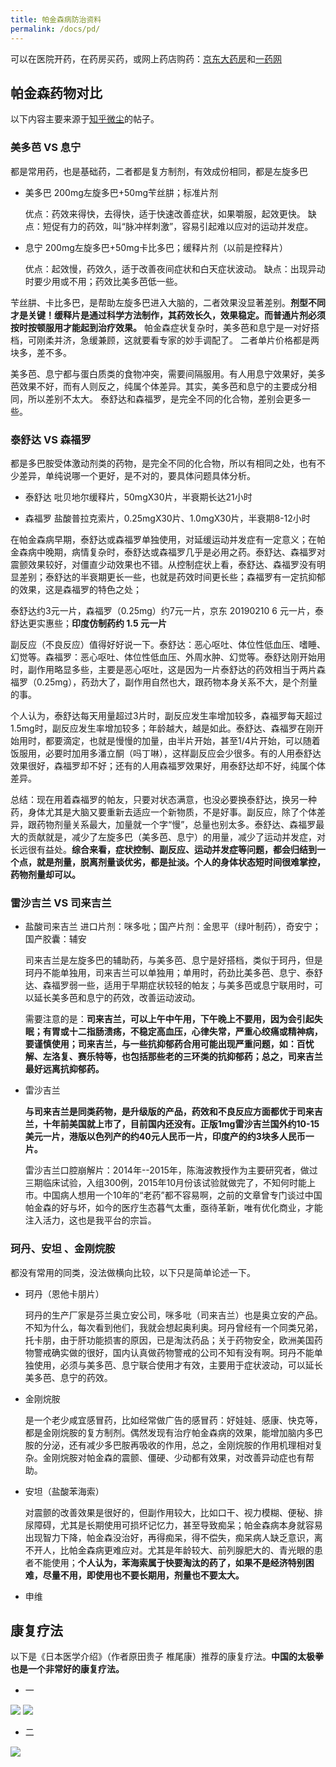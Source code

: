 ```yaml
---
title: 帕金森病防治资料
permalink: /docs/pd/
---
```


可以在医院开药，在药房买药，或网上药店购药：[京东大药房](https://mall.jd.com/index-1000075422.html)和[一药网](https://www.111.com.cn/)

## 帕金森药物对比

以下内容主要来源于[知乎微尘](https://www.zhihu.com/people/wei-chen-88-93/posts)的帖子。

### 美多芭 VS 息宁

都是常用药，也是基础药，二者都是复方制剂，有效成份相同，都是左旋多巴

- 美多巴 200mg左旋多巴+50mg苄丝肼；标准片剂

  优点：药效来得快，去得快，适于快速改善症状，如果嚼服，起效更快。
  缺点：短促有力的药效，叫“脉冲样刺激”，容易引起难以应对的运动并发症。

- 息宁 200mg左旋多巴+50mg卡比多巴；缓释片剂（以前是控释片）

  优点：起效慢，药效久，适于改善夜间症状和白天症状波动。
  缺点：出现异动时要少用或不用；药效比美多芭低一些。

苄丝肼、卡比多巴，是帮助左旋多巴进入大脑的，二者效果没显著差别。**剂型不同才是关键！缓释片是通过科学方法制作，其药效长久，效果稳定。而普通片剂必须按时按顿服用才能起到治疗效果。** 帕金森症状复杂时，美多芭和息宁是一对好搭档，可刚柔并济，急缓兼顾，这就要看专家的妙手调配了。 二者单片价格都是两块多，差不多。

美多芭、息宁都与蛋白质类的食物冲突，需要间隔服用。有人用息宁效果好，美多芭效果不好，而有人则反之，纯属个体差异。其实，美多芭和息宁的主要成分相同，所以差别不太大。
泰舒达和森福罗，是完全不同的化合物，差别会更多一些。

### 泰舒达 VS 森福罗

都是多巴胺受体激动剂类的药物，是完全不同的化合物，所以有相同之处，也有不少差异，单纯说哪一个更好，是不对的，要具体问题具体分析。

- 泰舒达 吡贝地尔缓释片，50mgX30片，半衰期长达21小时

- 森福罗 盐酸普拉克索片，0.25mgX30片、1.0mgX30片，半衰期8-12小时

在帕金森病早期，泰舒达或森福罗单独使用，对延缓运动并发症有一定意义；在帕金森病中晚期，病情复杂时，泰舒达或森福罗几乎是必用之药。泰舒达、森福罗对震颤效果较好，对僵直少动效果也不错。从控制症状上看，泰舒达、森福罗没有明显差别；泰舒达的半衰期更长一些，也就是药效时间更长些；森福罗有一定抗抑郁的效果，这是森福罗的特色之处；

泰舒达约3元一片，森福罗（0.25mg）约7元一片，京东 20190210 6 元一片，泰舒达更实惠些；**印度仿制药约 1.5 元一片**

副反应（不良反应）值得好好说一下。泰舒达：恶心呕吐、体位性低血压、嗜睡、幻觉等。森福罗：恶心呕吐、体位性低血压、外周水肿、幻觉等。泰舒达刚开始用时，副作用略显多些，主要是恶心呕吐，这是因为一片泰舒达的药效相当于两片森福罗（0.25mg），药劲大了，副作用自然也大，跟药物本身关系不大，是个剂量的事。

个人认为，泰舒达每天用量超过3片时，副反应发生率增加较多，森福罗每天超过1.5mg时，副反应发生率增加较多；年龄越大，越是如此。泰舒达、森福罗在刚开始用时，都要滴定，也就是慢慢的加量，由半片开始，甚至1/4片开始，可以随着饭服用，必要时加用多潘立酮（吗丁啉），这样副反应会少很多。有的人用泰舒达效果很好，森福罗却不好；还有的人用森福罗效果好，用泰舒达却不好，纯属个体差异。

总结：现在用着森福罗的帕友，只要对状态满意，也没必要换泰舒达，换另一种药，身体尤其是大脑又要重新去适应一个新物质，不是好事。副反应，除了个体差异，跟药物剂量关系最大，加量就一个字“慢”，总量也别太多。泰舒达、森福罗最大的贡献就是，减少了左旋多巴（美多芭、息宁）的用量，减少了运动并发症，对长远很有益处。**综合来看，症状控制、副反应、运动并发症等问题，都会归结到一个点，就是剂量，脱离剂量谈优劣，都是扯淡。个人的身体状态短时间很难掌控，药物剂量却可以。**

### 雷沙吉兰 VS 司来吉兰

- 盐酸司来吉兰 进口片剂：咪多吡；国产片剂：金思平（绿叶制药），奇安宁； 国产胶囊：辅安

  司来吉兰是左旋多巴的辅助药，与美多芭、息宁是好搭档，类似于珂丹，但是珂丹不能单独用，司来吉兰可以单独用；单用时，药劲比美多芭、息宁、泰舒达、森福罗弱一些，适用于早期症状较轻的帕友；与美多芭或息宁联用时，可以延长美多芭和息宁的药效，改善运动波动。

  需要注意的是：**司来吉兰，可以上午中午用，下午晚上不要用，因为会引起失眠；有胃或十二指肠溃疡，不稳定高血压，心律失常，严重心绞痛或精神病，要谨慎使用；司来吉兰，与一些抗抑郁药合用可能出现严重问题，如：百忧解、左洛复、赛乐特等，也包括那些老的三环类的抗抑郁药；总之，司来吉兰最好远离抗抑郁药。**

- 雷沙吉兰

  **与司来吉兰是同类药物，是升级版的产品，药效和不良反应方面都优于司来吉兰，十年前美国就上市了，目前国内还没有。正版1mg雷沙吉兰国外约10-15美元一片，港版以色列产的约40元人民币一片，印度产的约3块多人民币一片。**

  雷沙吉兰口腔崩解片：2014年--2015年，陈海波教授作为主要研究者，做过三期临床试验，入组300例，2015年10月份该试验就做完了，不知何时能上市。中国病人想用一个10年的“老药”都不容易啊，之前的文章曾专门谈过中国帕金森的好与坏，如今的医疗生态暮气太重，亟待革新，唯有优化商业，才能注入活力，这也是我平台的宗旨。

### 珂丹、安坦 、金刚烷胺

都没有常用的同类，没法做横向比较，以下只是简单论述一下。

- 珂丹（恩他卡朋片）

  珂丹的生产厂家是芬兰奥立安公司，咪多吡（司来吉兰）也是奥立安的产品。不知为什么，每次看到他们，我就会想起奥利奥。珂丹曾经有一个同类兄弟，托卡朋，由于肝功能损害的原因，已是淘汰药品；关于药物安全，欧洲美国药物警戒确实做的很好，国内认真做药物警戒的公司不知有没有啊。珂丹不能单独使用，必须与美多芭、息宁联合使用才有效，主要用于症状波动，可以延长美多芭、息宁的药效。

- 金刚烷胺

  是一个老少咸宜感冒药，比如经常做广告的感冒药：好娃娃、感康、快克等，都是金刚烷胺的复方制剂。偶然发现有治疗帕金森病的效果，能增加脑内多巴胺的分泌，还有减少多巴胺再吸收的作用，总之，金刚烷胺的作用机理相对复杂。金刚烷胺对帕金森的震颤、僵硬、少动都有效果，对改善异动症也有帮助。

- 安坦（盐酸苯海索）

  对震颤的改善效果是很好的，但副作用较大，比如口干、视力模糊、便秘、排尿障碍，尤其是长期使用可损坏记忆力，甚至导致痴呆；帕金森病本身就容易出现智力下降，帕金森没治好，再得痴呆，得不偿失，痴呆病人缺乏意识，离不开人，比帕金森病更难应对。尤其是年龄较大、前列腺肥大的、青光眼的患者不能使用；**个人认为，苯海索属于快要淘汰的药了，如果不是经济特别困难，尽量不用，即使用也不要长期用，剂量也不要太大。**

- 申维

## 康复疗法

以下是《日本医学介绍》（作者原田贵子 椎尾康）推荐的康复疗法。**中国的太极拳也是一个非常好的康复疗法。**
- 一

![](https://netimages.oss-cn-beijing.aliyuncs.com/img/20190210184727.png)
![](https://netimages.oss-cn-beijing.aliyuncs.com/img/20190210184803.png)

- 二

![](https://netimages.oss-cn-beijing.aliyuncs.com/img/20190210184850.png)
